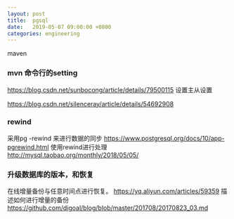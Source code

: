 ```yaml
---
layout: post
title:  pgsql
date:   2019-05-07 09:00:00 +0800
categories: engineering
---
```

maven
### mvn 命令行的setting
https://blog.csdn.net/sunbocong/article/details/79500115
设置主从设置

https://blog.csdn.net/silenceray/article/details/54692908

### rewind
采用pg -rewind 来进行数据的同步
https://www.postgresql.org/docs/10/app-pgrewind.html
使用rewind进行处理
http://mysql.taobao.org/monthly/2018/05/05/

### 升级数据库的版本，和恢复
在线增量备份与任意时间点进行恢复。
https://yq.aliyun.com/articles/59359
描述如何进行增量的备份
https://github.com/digoal/blog/blob/master/201708/20170823_03.md
